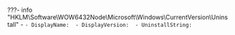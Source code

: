 ???- info "HKLM\Software\WOW6432Node\Microsoft\Windows\CurrentVersion\Uninstall"
	- ``
		- DisplayName: 
		- DisplayVersion: 
		- UninstallString: ``